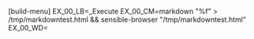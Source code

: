 [build-menu]
EX_00_LB=_Execute
EX_00_CM=markdown "%f" > /tmp/markdowntest.html && sensible-browser "/tmp/markdowntest.html"
EX_00_WD=

